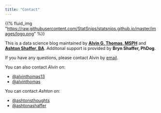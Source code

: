 ```yaml
---
title: "Contact"
---
```


{{% fluid_img "https://raw.githubusercontent.com/StatSnips/statsnips.github.io/master/images/logo.png" %}}


This is a data science blog maintained by [**Alvin G. Thomas, MSPH**](https://github.com/alvinthomas) and [**Ashton Shaffer, BA**](https://github.com/ashtonashaffer). Additonal support is provided by **Bryn Shaffer, PhDog**. 

If you have any questions, please contact Alvin by <a href="mailto:alvin@jhmi.edu">email</a>.

You can also contact *Alvin* on:

<ul class="fa-ul">
  <li>
    <a href="https://twitter.com/alvinthomas13" target="_blank"><i class="fa fa-twitter-square fa-lg"></i>@alvinthomas13</a>
  </li>
  <li>
    <a href="https://github.com/alvinthomas" target="_blank"><i class="fa fa-github-square fa-lg"></i>@alvinthomas</a>
  </li>
</ul>

You can contact *Ashton* on:

<ul class="fa-ul">
  <li>
    <a href="https://twitter.com/ashtonsthoughts" target="_blank"><i class="fa fa-twitter-square fa-lg"></i>@ashtonsthoughts</a>
  </li>
  <li>
    <a href="https://github.com/ashtonashaffer" target="_blank"><i class="fa fa-github-square fa-lg"></i>@ashtonashaffer</a>
  </li>
</ul>